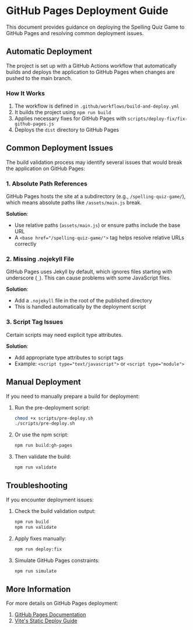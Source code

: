 # GitHub Pages Deployment Guide

This document provides guidance on deploying the Spelling Quiz Game to GitHub Pages and resolving common deployment issues.

## Automatic Deployment

The project is set up with a GitHub Actions workflow that automatically builds and deploys the application to GitHub Pages when changes are pushed to the main branch.

### How It Works

1. The workflow is defined in `.github/workflows/build-and-deploy.yml`
2. It builds the project using `npm run build`
3. Applies necessary fixes for GitHub Pages with `scripts/deploy-fix/fix-github-pages.js`
4. Deploys the `dist` directory to GitHub Pages

## Common Deployment Issues

The build validation process may identify several issues that would break the application on GitHub Pages:

### 1. Absolute Path References

GitHub Pages hosts the site at a subdirectory (e.g., `/spelling-quiz-game/`), which means absolute paths like `/assets/main.js` break.

**Solution**: 
- Use relative paths (`assets/main.js`) or ensure paths include the base URL
- A `<base href="/spelling-quiz-game/">` tag helps resolve relative URLs correctly

### 2. Missing .nojekyll File

GitHub Pages uses Jekyll by default, which ignores files starting with underscore (`_`). This can cause problems with some JavaScript files.

**Solution**:
- Add a `.nojekyll` file in the root of the published directory
- This is handled automatically by the deployment script

### 3. Script Tag Issues

Certain scripts may need explicit type attributes.

**Solution**:
- Add appropriate type attributes to script tags
- Example: `<script type="text/javascript">` or `<script type="module">`

## Manual Deployment

If you need to manually prepare a build for deployment:

1. Run the pre-deployment script:
   ```bash
   chmod +x scripts/pre-deploy.sh
   ./scripts/pre-deploy.sh
   ```

2. Or use the npm script:
   ```bash
   npm run build:gh-pages
   ```

3. Then validate the build:
   ```bash
   npm run validate
   ```

## Troubleshooting

If you encounter deployment issues:

1. Check the build validation output:
   ```bash
   npm run build
   npm run validate
   ```

2. Apply fixes manually:
   ```bash
   npm run deploy:fix
   ```

3. Simulate GitHub Pages constraints:
   ```bash
   npm run simulate
   ```

## More Information

For more details on GitHub Pages deployment:
1. [GitHub Pages Documentation](https://docs.github.com/en/pages)
2. [Vite's Static Deploy Guide](https://vitejs.dev/guide/static-deploy.html#github-pages)
